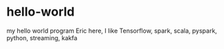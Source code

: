 # hello-world
my hello world program
Eric here, I like Tensorflow, spark, scala, pyspark, python, streaming, kakfa

